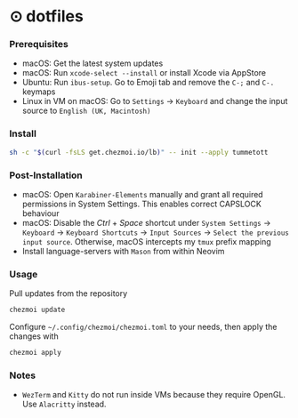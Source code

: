 # ⊙ dotfiles

### Prerequisites
- macOS: Get the latest system updates
- macOS: Run `xcode-select --install` or install Xcode via AppStore
- Ubuntu: Run `ibus-setup`. Go to Emoji tab and remove the `C-;` and `C-.` keymaps
- Linux in VM on macOS: Go to `Settings` -> `Keyboard` and change the input source to `English (UK, Macintosh)`

### Install

```sh
sh -c "$(curl -fsLS get.chezmoi.io/lb)" -- init --apply tummetott
```

### Post-Installation

- macOS: Open `Karabiner-Elements` manually and grant all required permissions in System Settings. This enables correct CAPSLOCK behaviour
- macOS: Disable the *Ctrl* + *Space* shortcut under `System Settings` -> `Keyboard` -> `Keyboard Shortcuts` -> `Input Sources` -> `Select the previous input source`. Otherwise, macOS intercepts my `tmux` prefix mapping
- Install language-servers with `Mason` from within Neovim

### Usage

Pull updates from the repository
```sh
chezmoi update
```

Configure `~/.config/chezmoi/chezmoi.toml` to your needs, then apply the changes
with
```sh
chezmoi apply
```

### Notes

- `WezTerm` and `Kitty` do not run inside VMs because they require OpenGL. Use `Alacritty` instead.

